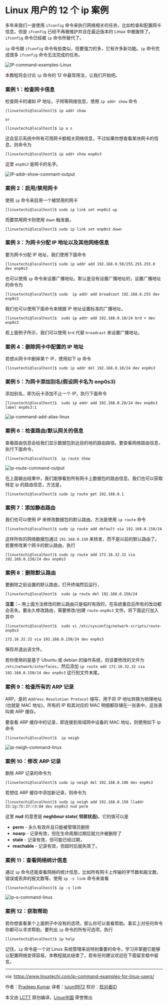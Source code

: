 Linux 用户的 12 个 ip 案例
======
多年来我们一直使用 `ifconfig` 命令来执行网络相关的任务，比如检查和配置网卡信息。但是 `ifconfig` 已经不再被维护并且在最近版本的 Linux 中被废除了。`ifconfig` 命令已经被 `ip` 命令所替代了。

`ip` 命令跟 `ifconfig` 命令有些类似，但要强力的多，它有许多新功能。`ip` 命令完成很多 `ifconfig` 命令无法完成的任务。

![IP-command-examples-Linux][2]

本教程将会讨论 `ip` 命令的 12 中最常用法，让我们开始吧。

### 案例 1：检查网卡信息

检查网卡的诸如 IP 地址，子网等网络信息，使用 `ip addr show` 命令
```
[linuxtechi@localhost]$ ip addr show

or

[linuxtechi@localhost]$ ip a s
```

这会显示系统中所有可用网卡额相关网络信息，不过如果你想查看某块网卡的信息，则命令为
```
[linuxtechi@localhost]$ ip addr show enp0s3
```

这里 `enp0s3` 是网卡的名字。

![IP-addr-show-commant-output][4]

### 案例 2：启用/禁用网卡

使用 `ip` 命令来启用一个被禁用的网卡
```
[linuxtechi@localhost]$ sudo ip link set enp0s3 up
```

而要禁用网卡则使用 `down` 触发器，
```
[linuxtechi@localhost]$ sudo ip link set enp0s3 down
```

### 案例 3：为网卡分配 IP 地址以及其他网络信息

要为网卡分配 IP 地址，我们使用下面命令
```
[linuxtechi@localhost]$ sudo ip addr add 192.168.0.50/255.255.255.0 dev enp0s3
```

也可以使用 `ip` 命令来设置广播地址。默认是没有设置广播地址的，设置广播地址的命令为
```
[linuxtechi@localhost]$ sudo  ip addr add broadcast 192.168.0.255 dev enp0s3
```

我们也可以使用下面命令来根据 IP 地址设置标准的广播地址，
```
[linuxtechi@localhost]$  sudo ip addr add 192.168.0.10/24 brd + dev enp0s3
```

若上面例子所示，我们可以使用 `brd` 代替 `broadcast` 来设置广播地址。

### 案例 4：删除网卡中配置的 IP 地址

若想从网卡中删掉某个 IP，使用如下 ip 命令
```
[linuxtechi@localhost]$ sudo ip addr del 192.168.0.10/24 dev enp0s3
```

### 案例 5：为网卡添加别名(假设网卡名为 enp0s3)

添加别名，即为玩卡添加不止一个 IP，执行下面命令
```
[linuxtechi@localhost]$  sudo ip addr add 192.168.0.20/24 dev enp0s3 label enp0s3:1
```

![ip-command-add-alias-linux][6]

### 案例 6：检查路由/默认网关的信息

查看路由信息会给我们显示数据包到达目的地的路由路径。要查看网络路由信息，执行下面命令，
```
[linuxtechi@localhost]$  ip route show
```

![ip-route-command-output][8]

在上面输出结果中，我们能够看到所有网卡上数据包的路由信息。我们也可以获取特定 ip 的路由信息，方法是，
```
[linuxtechi@localhost]$ sudo ip route get 192.168.0.1
```

### 案例 7：添加静态路由

我们也可以使用 IP 来修改数据包的默认路由。方法是使用 `ip route` 命令
```
[linuxtechi@localhost]$ sudo ip route add default via 192.168.0.150/24
```

这样所有的网络数据包通过 `192.168.0.150` 来转发，而不是以前的默认路由了。若要修改某个网卡的默认路由，执行
```
[linuxtechi@localhost]$ sudo ip route add 172.16.32.32 via 192.168.0.150/24 dev enp0s3
```

### 案例 8：删除默认路由

要删除之前设置的默认路由，打开终端然后运行，
```
[linuxtechi@localhost]$  sudo ip route del 192.168.0.150/24
```

**注意：-** 用上面方法修改的默认路由只是临时有效的，在系统重启后所有的改动都会丢失。要永久修改路由，需要修改/创建 `route-enp0s3` 文件。将下面这行加入其中
```
[linuxtechi@localhost]$  sudo vi /etc/sysconfig/network-scripts/route-enp0s3

172.16.32.32 via 192.168.0.150/24 dev enp0s3
```

保存并退出该文件。

若你使用的是基于 Ubuntu 或 debian 的操作系统，则该要修改的文件为 `/etc/network/interfaces`，然后添加 `ip route add 172.16.32.32 via 192.168.0.150/24 dev enp0s3` 这行到文件末尾。

### 案例 9：检查所有的 ARP 记录

ARP，是的 `Address Resolution Protocol` 缩写，用于将 IP 地址转换为物理地址(也就是 MAC 地址)。所有的 IP 和其对应的 MAC 明细都存储在一张表中，这张表叫做 ARP 缓存。

要查看 ARP 缓存中的记录，即连接到局域网中设备的 MAC 地址，则使用如下 ip 命令
```
[linuxtechi@localhost]$  ip neigh
```

![ip-neigh-command-linux][10]

### 案例 10：修改 ARP 记录

删除 ARP 记录的命令为
```
[linuxtechi@localhost]$ sudo ip neigh del 192.168.0.106 dev enp0s3
```

若想往 ARP 缓存中添加新记录，则命令为
```
[linuxtechi@localhost]$ sudo ip neigh add 192.168.0.150 lladdr 33:1g:75:37:r3:84 dev enp0s3 nud perm
```

这里 **nud** 的意思是 **neghbour state( 邻居状态)**，它的值可以是

  * **perm** - 永久有效并且只能被管理员删除
  * **noarp** - 记录有效，但在生命周期过期后就允许被删除了
  * **stale** - 记录有效，但可能已经过期，
  * **reachable** - 记录有效，但超时后就失效了。



### 案例 11：查看网络统计信息

通过 `ip` 命令还能查看网络的统计信息，比如所有网卡上传输的字节数和报文数，错误或丢弃的报文数等。使用 `ip -s link` 命令来查看
```
[linuxtechi@localhost]$ ip -s link
```

![ip-s-command-linux][12]

### 案例 12：获取帮助

若你想查看某个上面例子中没有的选项，那么你可以查看帮助。事实上对任何命令你都可以寻求帮助。要列出 `ip` 命令的所有可选项，执行
```
[linuxtechi@localhost]$ ip help
```

记住，`ip` 命令是一个对 Linux 系统管理来说特别重要的命令，学习并掌握它能够让配置网络变得容易。本教程就此结束了，若有任何建议欢迎在下面留言框中留言。

--------------------------------------------------------------------------------

via: https://www.linuxtechi.com/ip-command-examples-for-linux-users/

作者：[Pradeep Kumar][a]
译者：[lujun9972](https://github.com/lujun9972)
校对：[校对者ID](https://github.com/校对者ID)

本文由 [LCTT](https://github.com/LCTT/TranslateProject) 原创编译，[Linux中国](https://linux.cn/) 荣誉推出

[a]:https://www.linuxtechi.com/author/pradeep/
[1]:https://www.linuxtechi.com/wp-content/plugins/lazy-load/images/1x1.trans.gif
[2]:https://www.linuxtechi.com/wp-content/uploads/2017/09/IP-command-examples-Linux.jpg
[3]:https://www.linuxtechi.com/wp-content/uploads/2017/09/IP-command-examples-Linux.jpg ()
[4]:https://www.linuxtechi.com/wp-content/uploads/2017/09/IP-addr-show-commant-output.jpg
[5]:https://www.linuxtechi.com/wp-content/uploads/2017/09/IP-addr-show-commant-output.jpg ()
[6]:https://www.linuxtechi.com/wp-content/uploads/2017/09/ip-command-add-alias-linux.jpg
[7]:https://www.linuxtechi.com/wp-content/uploads/2017/09/ip-command-add-alias-linux.jpg ()
[8]:https://www.linuxtechi.com/wp-content/uploads/2017/09/ip-route-command-output.jpg
[9]:https://www.linuxtechi.com/wp-content/uploads/2017/09/ip-route-command-output.jpg ()
[10]:https://www.linuxtechi.com/wp-content/uploads/2017/09/ip-neigh-command-linux.jpg
[11]:https://www.linuxtechi.com/wp-content/uploads/2017/09/ip-neigh-command-linux.jpg ()
[12]:https://www.linuxtechi.com/wp-content/uploads/2017/09/ip-s-command-linux.jpg
[13]:https://www.linuxtechi.com/wp-content/uploads/2017/09/ip-s-command-linux.jpg ()
